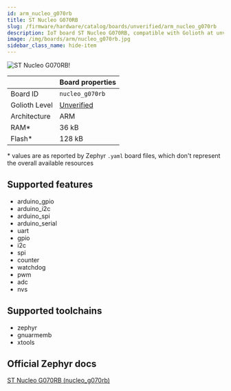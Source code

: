 ```yaml
---
id: arm_nucleo_g070rb
title: ST Nucleo G070RB
slug: /firmware/hardware/catalog/boards/unverified/arm_nucleo_g070rb
description: IoT board ST Nucleo G070RB, compatible with Golioth at unverified level.
image: /img/boards/arm/nucleo_g070rb.jpg
sidebar_class_name: hide-item
---
```


[//]: # (This is an auto-generated file, do not edit! Changes to it will be lost upon re-generation)

![ST Nucleo G070RB!](/img/boards/arm/nucleo_g070rb.jpg "ST Nucleo G070RB")

|                | Board properties     |
| -------------  | -------------------- |
| Board ID       | `nucleo_g070rb` |
| Golioth Level  | [Unverified](/firmware/hardware#unverified-boards) |
| Architecture   | ARM |
| RAM*           | 36 kB |
| Flash*         | 128 kB |

\* values are as reported by Zephyr `.yaml` board files, which don't represent the overall available resources



## Supported features

* arduino_gpio
* arduino_i2c
* arduino_spi
* arduino_serial
* uart
* gpio
* i2c
* spi
* counter
* watchdog
* pwm
* adc
* nvs

## Supported toolchains

* zephyr
* gnuarmemb
* xtools

## Official Zephyr docs

[ST Nucleo G070RB (nucleo_g070rb)](https://docs.zephyrproject.org/3.6.0/boards/arm/nucleo_g070rb/doc/index.html)

